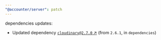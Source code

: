 ```yaml
---
"@accounter/server": patch
---
```

dependencies updates:
  - Updated dependency [`cloudinary@2.7.0` ↗︎](https://www.npmjs.com/package/cloudinary/v/2.7.0) (from `2.6.1`, in `dependencies`)

